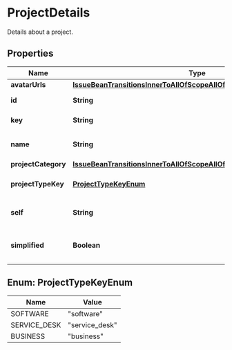 

# ProjectDetails

Details about a project.

## Properties

| Name | Type | Description | Notes |
|------------ | ------------- | ------------- | -------------|
|**avatarUrls** | [**IssueBeanTransitionsInnerToAllOfScopeAllOfProjectAllOfAvatarUrls**](IssueBeanTransitionsInnerToAllOfScopeAllOfProjectAllOfAvatarUrls.md) |  |  [optional] |
|**id** | **String** | The ID of the project. |  [optional] |
|**key** | **String** | The key of the project. |  [optional] [readonly] |
|**name** | **String** | The name of the project. |  [optional] [readonly] |
|**projectCategory** | [**IssueBeanTransitionsInnerToAllOfScopeAllOfProjectAllOfProjectCategory**](IssueBeanTransitionsInnerToAllOfScopeAllOfProjectAllOfProjectCategory.md) |  |  [optional] |
|**projectTypeKey** | [**ProjectTypeKeyEnum**](#ProjectTypeKeyEnum) | The [project type](https://confluence.atlassian.com/x/GwiiLQ#Jiraapplicationsoverview-Productfeaturesandprojecttypes) of the project. |  [optional] [readonly] |
|**self** | **String** | The URL of the project details. |  [optional] [readonly] |
|**simplified** | **Boolean** | Whether or not the project is simplified. |  [optional] [readonly] |



## Enum: ProjectTypeKeyEnum

| Name | Value |
|---- | -----|
| SOFTWARE | &quot;software&quot; |
| SERVICE_DESK | &quot;service_desk&quot; |
| BUSINESS | &quot;business&quot; |




